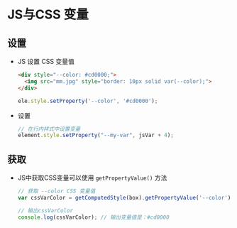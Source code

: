 # JS与CSS 变量

## 设置

- JS 设置 CSS 变量值

    ```html
    <div style="--color: #cd0000;">
      <img src="mm.jpg" style="border: 10px solid var(--color);">
    </div>
    ```

    ```js
    ele.style.setProperty('--color', '#cd0000');
    ```

- 设置

    ```js
    // 在行内样式中设置变量
    element.style.setProperty("--my-var", jsVar + 4);
    ```

## 获取

- JS中获取CSS变量可以使用 `getPropertyValue()` 方法

    ```js
    // 获取 --color CSS 变量值
    var cssVarColor = getComputedStyle(box).getPropertyValue('--color');

    // 输出cssVarColor
    console.log(cssVarColor); // 输出变量值是：#cd0000
    ```
